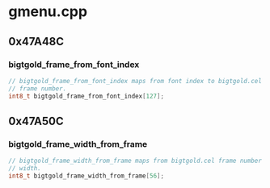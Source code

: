 # gmenu.cpp

## 0x47A48C

### bigtgold_frame_from_font_index

```c
// bigtgold_frame_from_font_index maps from font index to bigtgold.cel
// frame number.
int8_t bigtgold_frame_from_font_index[127];
```

## 0x47A50C

### bigtgold_frame_width_from_frame

```c
// bigtgold_frame_width_from_frame maps from bigtgold.cel frame number to frame
// width.
int8_t bigtgold_frame_width_from_frame[56];
```
